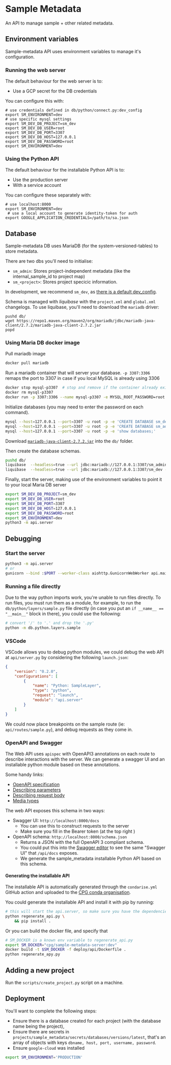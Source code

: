 # Sample Metadata

An API to manage sample + other related metadata.

## Environment variables

Sample-metadata API uses environment variables to manage it's configuration.

### Running the web server

The default behaviour for the web server is to:

- Use a GCP secret for the DB credentials

You can configure this with:

```shell
# use credentials defined in db/python/connect.py:dev_config
export SM_ENVIRONMENT=dev
# use specific mysql settings
export SM_DEV_DB_PROJECT=sm_dev
export SM_DEV_DB_USER=root
export SM_DEV_DB_PORT=3307
export SM_DEV_DB_HOST=127.0.0.1
export SM_DEV_DB_PASSWORD=root
export SM_ENVIRONMENT=dev
```

### Using the Python API

The default behaviour for the installable Python API is to:

- Use the production server
- With a service account

You can configure these separately with:

```shell
# use localhost:8000
export SM_ENVIRONMENT=dev
 # use a local account to generate identity-token for auth
export GOOGLE_APPLICATION_CREDENTIALS=/path/to/sa.json
```


## Database

Sample-metadata DB uses MariaDB (for the system-versioned-tables) to store metadata.

There are two dbs you'll need to initialise:

- `sm_admin`: Stores project-independent metadata (like the internal_sample_id to project map)
- `sm_<project>`: Stores project specicic information.

In development, we recommend `sm_dev`, as [there is a default dev_config](https://github.com/populationgenomics/sample-metadata/blob/8b122453d1cd26c09966b8e54909bf712da5263e/db/python/connect.py#L78-L85).

Schema is managed with _liquibase_ with the `project.xml` and `global.xml` changelogs. To use liquibase, you'll need to download the `mariadb` driver:

```shell
pushd db/
wget https://repo1.maven.org/maven2/org/mariadb/jdbc/mariadb-java-client/2.7.2/mariadb-java-client-2.7.2.jar
popd
```

### Using Maria DB docker image

Pull mariadb image

```bash
docker pull mariadb
```

Run a mariadb container that will server your database. `-p 3307:3306` remaps the port to 3307 in case if you local MySQL is already using 3306

```bash
docker stop mysql-p3307  # stop and remove if the container already exists
docker rm mysql-p3307
docker run -p 3307:3306 --name mysql-p3307 -e MYSQL_ROOT_PASSWORD=root -d mariadb
```

Initialize databases (you may need to enter the password on each command).

```bash
mysql --host=127.0.0.1 --port=3307 -u root -p -e 'CREATE DATABASE sm_dev;'
mysql --host=127.0.0.1 --port=3307 -u root -p -e 'CREATE DATABASE sm_admin;'
mysql --host=127.0.0.1 --port=3307 -u root -p -e 'show databases;'
```

Download [`mariadb-java-client-2.7.2.jar`](https://repo1.maven.org/maven2/org/mariadb/jdbc/mariadb-java-client/2.7.2/mariadb-java-client-2.7.2.jar) into the `db/` folder.

Then create the database schemas.

```bash
pushd db/
liquibase  --headless=true --url jdbc:mariadb://127.0.0.1:3307/sm_admin --username=root --password=root --classpath mariadb-java-client-2.7.2.jar --changelog-file=global.xml update
liquibase  --headless=true --url jdbc:mariadb://127.0.0.1:3307/sm_dev --username=root --password=root --classpath mariadb-java-client-2.7.2.jar --changelog-file=project.xml update
```

Finally, start the server, making use of the environment variables to point it to your local Maria DB server

```bash
export SM_DEV_DB_PROJECT=sm_dev
export SM_DEV_DB_USER=root
export SM_DEV_DB_PORT=3307
export SM_DEV_DB_HOST=127.0.0.1
export SM_DEV_DB_PASSWORD=root
export SM_ENVIRONMENT=dev
python3 -m api.server
```

## Debugging

### Start the server

```bash
python3 -m api.server
# or
gunicorn --bind :$PORT --worker-class aiohttp.GunicornWebWorker api.main:start_app
```

### Running a file directly

Due to the way python imports work, you're unable to run files directly. To run files, you must run them as a module, for example, to run the `db/python/layers/sample.py` file directly (in case you put an `if __name__ == "__main__"` block in there), you could use the following:

```bash
# convert '/' to '.' and drop the '.py'
python -m db.python.layers.sample
```

### VSCode

VSCode allows you to debug python modules, we could debug the web API at `api/server.py` by considering the following `launch.json`:

```json
{
    "version": "0.2.0",
    "configurations": [
        {
            "name": "Python: SampleLayer",
            "type": "python",
            "request": "launch",
            "module": "api.server"
        }
    ]
}
```

We could now place breakpoints on the sample route (ie: `api/routes/sample.py`), and debug requests as they come in.

### OpenAPI and Swagger

The Web API uses `apispec` with OpenAPI3 annotations on each route to describe interactions with the server. We can generate a swagger UI and an installable
python module based on these annotations.

Some handy links:

- [OpenAPI specification](https://swagger.io/specification/)
- [Describing parameters](https://swagger.io/docs/specification/describing-parameters/)
- [Describing request body](https://swagger.io/docs/specification/describing-request-body/)
- [Media types](https://swagger.io/docs/specification/media-types/)

The web API exposes this schema in two ways:

- Swagger UI: `http://localhost:8000/docs`
    - You can use this to construct requests to the server
    - Make sure you fill in the Bearer token (at the top right )
- OpenAPI schema: `http://localhost:8000/schema.json`
    - Returns a JSON with the full OpenAPI 3 compliant schema.
    - You could put this into the [Swagger editor](https://editor.swagger.io/) to see the same "Swagger UI" that `/api/docs` exposes.
    - We generate the sample_metadata installable Python API based on this schema.

#### Generating the installable API

The installable API is automatically generated through the `condarise.yml` GitHub action and uploaded to the [CPG conda organisation](https://anaconda.org/cpg).

You could generate the installable API and install it with pip by running:

```bash
# this will start the api.server, so make sure you have the dependencies installed,
python regenerate_api.py \
    && pip install .
```

Or you can build the docker file, and specify that

```bash
# SM_DOCKER is a known env variable to regenerate_api.py
export SM_DOCKER="cpg/sample-metadata-server:dev"
docker build -t $SM_DOCKER -f deploy/api/Dockerfile .
python regenerate_apy.py
```


## Adding a new project

Run the `scripts/create_project.py` script on a machine.


## Deployment

You'll want to complete the following steps:

- Ensure there is a database created for each project (with the database name being the project),
- Ensure there are secrets in `projects/sample_metadata/secrets/databases/versions/latest`, that's an array of objects with keys `dbname, host, port, username, password`.
- Ensure `google-cloud` was installed

```bash
export SM_ENVIRONMENT='PRODUCTION'
```
